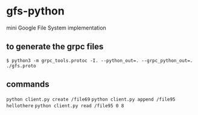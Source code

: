 # gfs-python
mini Google File System implementation

## to generate the grpc files

```$ python3 -m grpc_tools.protoc -I. --python_out=. --grpc_python_out=. ./gfs.proto```

## commands 
```python client.py create /file69```
```python client.py append /file95 hellothere```
```python client.py read /file95 0 8```
